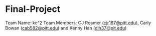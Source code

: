 # Final-Project
Team Name: kc^2
Team Members: CJ Reamer (cjr167@pitt.edu), Carly Bowan (cab582@pitt.edu) and Kenny Han (dih37@pit.edu)
